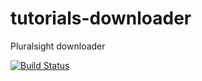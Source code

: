 # tutorials-downloader
Pluralsight downloader

[![Build Status](https://dev.azure.com/Matrixean-SpicyCoder/Pluralsight-Downloader/_apis/build/status/Pluralsight-Downloader-.NET%20Desktop-CI?branchName=master)](https://dev.azure.com/Matrixean-SpicyCoder/Pluralsight-Downloader/_build/latest?definitionId=4&branchName=master)
